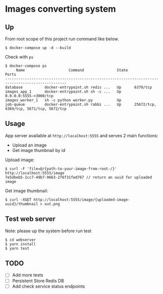 # Images converting system

## Up

From root scope of this project run command like below.

```
$ docker-compose up -d --build
```

Check with `ps`

```
$ docker-compose ps
     Name                    Command               State                    Ports                 
--------------------------------------------------------------------------------------------------
database          docker-entrypoint.sh redis ...   Up      6379/tcp                               
images_app_1      docker-entrypoint.sh sh -c ...   Up      0.0.0.0:5555->3000/tcp                 
images_worker_1   sh -c python worker.py           Up                                             
job-queue         docker-entrypoint.sh rabbi ...   Up      25672/tcp, 4369/tcp, 5671/tcp, 5672/tcp

```

## Usage

App server available at `http://localhost:5555` and serves 2 main functions:

- Upload an image
- Get image thumbnail by id

Upload image:

```
$ curl -F 'file=@/{path-to-your-image-from-root-/}' http://localhost:5555/image
7e5dbeb5-1cc7-49b7-9663-2f6f31fed767 // return an uuid for uploaded image
```

Get image thumbnail:

```
$ curl -XGET http://localhost:5555/image/{uploaded-image-uuid}/thumbnail > out.png
```

## Test web server

Note: please up the system before run test

```
$ cd webserver
$ yarn install
$ yarn test
```

## TODO

- [ ] Add more tests
- [ ] Persistent Store Redis DB
- [ ] Add check service status endpoints
